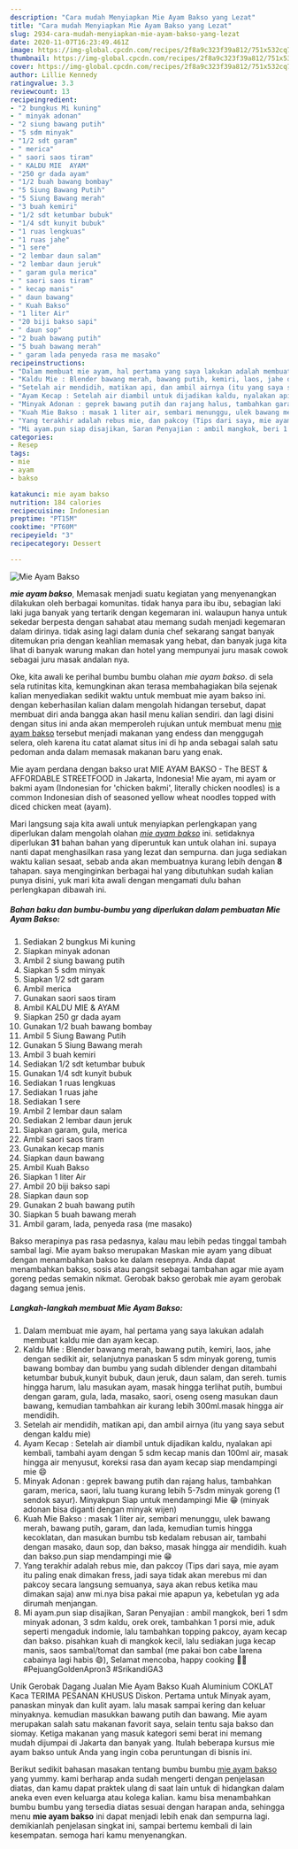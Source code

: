 ```yaml
---
description: "Cara mudah Menyiapkan Mie Ayam Bakso yang Lezat"
title: "Cara mudah Menyiapkan Mie Ayam Bakso yang Lezat"
slug: 2934-cara-mudah-menyiapkan-mie-ayam-bakso-yang-lezat
date: 2020-11-07T16:23:49.461Z
image: https://img-global.cpcdn.com/recipes/2f8a9c323f39a812/751x532cq70/mie-ayam-bakso-foto-resep-utama.jpg
thumbnail: https://img-global.cpcdn.com/recipes/2f8a9c323f39a812/751x532cq70/mie-ayam-bakso-foto-resep-utama.jpg
cover: https://img-global.cpcdn.com/recipes/2f8a9c323f39a812/751x532cq70/mie-ayam-bakso-foto-resep-utama.jpg
author: Lillie Kennedy
ratingvalue: 3.3
reviewcount: 13
recipeingredient:
- "2 bungkus Mi kuning"
- " minyak adonan"
- "2 siung bawang putih"
- "5 sdm minyak"
- "1/2 sdt garam"
- " merica"
- " saori saos tiram"
- " KALDU MIE  AYAM"
- "250 gr dada ayam"
- "1/2 buah bawang bombay"
- "5 Siung Bawang Putih"
- "5 Siung Bawang merah"
- "3 buah kemiri"
- "1/2 sdt ketumbar bubuk"
- "1/4 sdt kunyit bubuk"
- "1 ruas lengkuas"
- "1 ruas jahe"
- "1 sere"
- "2 lembar daun salam"
- "2 lembar daun jeruk"
- " garam gula merica"
- " saori saos tiram"
- " kecap manis"
- " daun bawang"
- " Kuah Bakso"
- "1 liter Air"
- "20 biji bakso sapi"
- " daun sop"
- "2 buah bawang putih"
- "5 buah bawang merah"
- " garam lada penyeda rasa me masako"
recipeinstructions:
- "Dalam membuat mie ayam, hal pertama yang saya lakukan adalah membuat kaldu mie dan ayam kecap."
- "Kaldu Mie : Blender bawang merah, bawang putih, kemiri, laos, jahe dengan sedikit air, selanjutnya panaskan 5 sdm minyak goreng, tumis bawang bombay dan bumbu yang sudah diblender dengan ditambahi ketumbar bubuk,kunyit bubuk, daun jeruk, daun salam, dan sereh. tumis hingga harum, lalu masukan ayam, masak hingga terlihat putih, bumbui dengan garam, gula, lada, masako, saori, oseng oseng masukan daun bawang, kemudian tambahkan air kurang lebih 300ml.masak hingga air mendidih."
- "Setelah air mendidih, matikan api, dan ambil airnya (itu yang saya sebut dengan kaldu mie)"
- "Ayam Kecap : Setelah air diambil untuk dijadikan kaldu, nyalakan api kembali, tambahi ayam dengan 5 sdm kecap manis dan 100ml air, masak hingga air menyusut, koreksi rasa dan ayam kecap siap mendampingi mie 😄"
- "Minyak Adonan : geprek bawang putih dan rajang halus, tambahkan garam, merica, saori, lalu tuang kurang lebih 5-7sdm minyak goreng (1 sendok sayur). Minyakpun Siap untuk mendampingi Mie 😁 (minyak adonan bisa diganti dengan minyak wijen)"
- "Kuah Mie Bakso : masak 1 liter air, sembari menunggu, ulek bawang merah, bawang putih, garam, dan lada, kemudian tumis hingga kecoklatan, dan masukan bumbu tsb kedalam rebusan air, tambahi dengan masako, daun sop, dan bakso, masak hingga air mendidih. kuah dan bakso.pun siap mendampingi mie 😁"
- "Yang terakhir adalah rebus mie, dan pakcoy (Tips dari saya, mie ayam itu paling enak dimakan fress, jadi saya tidak akan merebus mi dan pakcoy secara langsung semuanya, saya akan rebus ketika mau dimakan saja) anw mi.nya bisa pakai mie apapun ya, kebetulan yg ada dirumah menjangan."
- "Mi ayam.pun siap disajikan, Saran Penyajian : ambil mangkok, beri 1 sdm minyak adonan, 3 sdm kaldu, orek orek, tambahkan 1 porsi mie, aduk seperti mengaduk indomie, lalu tambahkan topping pakcoy, ayam kecap dan bakso. pisahkan kuah di mangkok kecil, lalu sediakan juga kecap manis, saos sambal/tomat dan sambal (me pakai bon cabe larena cabainya lagi habis 😄), Selamat mencoba, happy cooking 👩‍🍳 #PejuangGoldenApron3 #SrikandiGA3"
categories:
- Resep
tags:
- mie
- ayam
- bakso

katakunci: mie ayam bakso 
nutrition: 184 calories
recipecuisine: Indonesian
preptime: "PT15M"
cooktime: "PT60M"
recipeyield: "3"
recipecategory: Dessert

---
```



![Mie Ayam Bakso](https://img-global.cpcdn.com/recipes/2f8a9c323f39a812/751x532cq70/mie-ayam-bakso-foto-resep-utama.jpg)

<b><i>mie ayam bakso</i></b>, Memasak menjadi suatu kegiatan yang menyenangkan dilakukan oleh berbagai komunitas. tidak hanya para ibu ibu, sebagian laki laki juga banyak yang tertarik dengan kegemaran ini. walaupun hanya untuk sekedar berpesta dengan sahabat atau memang sudah menjadi kegemaran dalam dirinya. tidak asing lagi dalam dunia chef sekarang sangat banyak ditemukan pria dengan keahlian memasak yang hebat, dan banyak juga kita lihat di banyak warung makan dan hotel yang mempunyai juru masak cowok sebagai juru masak andalan nya.

Oke, kita awali ke perihal bumbu bumbu olahan <i>mie ayam bakso</i>. di sela sela rutinitas kita, kemungkinan akan terasa membahagiakan bila sejenak kalian menyediakan sedikit waktu untuk membuat mie ayam bakso ini. dengan keberhasilan kalian dalam mengolah hidangan tersebut, dapat membuat diri anda bangga akan hasil menu kalian sendiri. dan lagi disini dengan situs ini anda akan memperoleh rujukan untuk membuat menu <u>mie ayam bakso</u> tersebut menjadi makanan yang endess dan menggugah selera, oleh karena itu catat alamat situs ini di hp anda sebagai salah satu pedoman anda dalam memasak makanan baru yang enak.

Mie ayam perdana dengan bakso urat MIE AYAM BAKSO - The BEST &amp; AFFORDABLE STREETFOOD in Jakarta, Indonesia! Mie ayam, mi ayam or bakmi ayam (Indonesian for &#39;chicken bakmi&#39;, literally chicken noodles) is a common Indonesian dish of seasoned yellow wheat noodles topped with diced chicken meat (ayam).


Mari langsung saja kita awali untuk menyiapkan perlengkapan yang diperlukan dalam mengolah olahan <u><i>mie ayam bakso</i></u> ini. setidaknya diperlukan <b>31</b> bahan bahan yang diperuntuk kan untuk olahan ini. supaya nanti dapat menghasilkan rasa yang lezat dan sempurna. dan juga sediakan waktu kalian sesaat, sebab anda akan membuatnya kurang lebih dengan <b>8</b> tahapan. saya menginginkan berbagai hal yang dibutuhkan sudah kalian punya disini, yuk mari kita awali dengan mengamati dulu bahan perlengkapan dibawah ini.

<!--inarticleads1-->

##### Bahan baku dan bumbu-bumbu yang diperlukan dalam pembuatan Mie Ayam Bakso:

1. Sediakan 2 bungkus Mi kuning
1. Siapkan  minyak adonan
1. Ambil 2 siung bawang putih
1. Siapkan 5 sdm minyak
1. Siapkan 1/2 sdt garam
1. Ambil  merica
1. Gunakan  saori saos tiram
1. Ambil  KALDU MIE &amp; AYAM
1. Siapkan 250 gr dada ayam
1. Gunakan 1/2 buah bawang bombay
1. Ambil 5 Siung Bawang Putih
1. Gunakan 5 Siung Bawang merah
1. Ambil 3 buah kemiri
1. Sediakan 1/2 sdt ketumbar bubuk
1. Gunakan 1/4 sdt kunyit bubuk
1. Sediakan 1 ruas lengkuas
1. Sediakan 1 ruas jahe
1. Sediakan 1 sere
1. Ambil 2 lembar daun salam
1. Sediakan 2 lembar daun jeruk
1. Siapkan  garam, gula, merica
1. Ambil  saori saos tiram
1. Gunakan  kecap manis
1. Siapkan  daun bawang
1. Ambil  Kuah Bakso
1. Siapkan 1 liter Air
1. Ambil 20 biji bakso sapi
1. Siapkan  daun sop
1. Gunakan 2 buah bawang putih
1. Siapkan 5 buah bawang merah
1. Ambil  garam, lada, penyeda rasa (me masako)


Bakso merapinya pas rasa pedasnya, kalau mau lebih pedas tinggal tambah sambal lagi. Mie ayam bakso merupakan Maskan mie ayam yang dibuat dengan menambahkan bakso ke dalam resepnya. Anda dapat menambahkan bakso, sosis atau pangsit sebagai tambahan agar mie ayam goreng pedas semakin nikmat. Gerobak bakso gerobak mie ayam gerobak dagang semua jenis. 

<!--inarticleads2-->

##### Langkah-langkah membuat Mie Ayam Bakso:

1. Dalam membuat mie ayam, hal pertama yang saya lakukan adalah membuat kaldu mie dan ayam kecap.
1. Kaldu Mie : Blender bawang merah, bawang putih, kemiri, laos, jahe dengan sedikit air, selanjutnya panaskan 5 sdm minyak goreng, tumis bawang bombay dan bumbu yang sudah diblender dengan ditambahi ketumbar bubuk,kunyit bubuk, daun jeruk, daun salam, dan sereh. tumis hingga harum, lalu masukan ayam, masak hingga terlihat putih, bumbui dengan garam, gula, lada, masako, saori, oseng oseng masukan daun bawang, kemudian tambahkan air kurang lebih 300ml.masak hingga air mendidih.
1. Setelah air mendidih, matikan api, dan ambil airnya (itu yang saya sebut dengan kaldu mie)
1. Ayam Kecap : Setelah air diambil untuk dijadikan kaldu, nyalakan api kembali, tambahi ayam dengan 5 sdm kecap manis dan 100ml air, masak hingga air menyusut, koreksi rasa dan ayam kecap siap mendampingi mie 😄
1. Minyak Adonan : geprek bawang putih dan rajang halus, tambahkan garam, merica, saori, lalu tuang kurang lebih 5-7sdm minyak goreng (1 sendok sayur). Minyakpun Siap untuk mendampingi Mie 😁 (minyak adonan bisa diganti dengan minyak wijen)
1. Kuah Mie Bakso : masak 1 liter air, sembari menunggu, ulek bawang merah, bawang putih, garam, dan lada, kemudian tumis hingga kecoklatan, dan masukan bumbu tsb kedalam rebusan air, tambahi dengan masako, daun sop, dan bakso, masak hingga air mendidih. kuah dan bakso.pun siap mendampingi mie 😁
1. Yang terakhir adalah rebus mie, dan pakcoy (Tips dari saya, mie ayam itu paling enak dimakan fress, jadi saya tidak akan merebus mi dan pakcoy secara langsung semuanya, saya akan rebus ketika mau dimakan saja) anw mi.nya bisa pakai mie apapun ya, kebetulan yg ada dirumah menjangan.
1. Mi ayam.pun siap disajikan, Saran Penyajian : ambil mangkok, beri 1 sdm minyak adonan, 3 sdm kaldu, orek orek, tambahkan 1 porsi mie, aduk seperti mengaduk indomie, lalu tambahkan topping pakcoy, ayam kecap dan bakso. pisahkan kuah di mangkok kecil, lalu sediakan juga kecap manis, saos sambal/tomat dan sambal (me pakai bon cabe larena cabainya lagi habis 😄), Selamat mencoba, happy cooking 👩‍🍳 #PejuangGoldenApron3 #SrikandiGA3


Unik Gerobak Dagang Jualan Mie Ayam Bakso Kuah Aluminium COKLAT Kaca TERIMA PESANAN KHUSUS Diskon. Pertama untuk Minyak ayam, panaskan minyak dan kulit ayam. lalu masak sampai kering dan keluar minyaknya. kemudian masukkan bawang putih dan bawang. Mie ayam merupakan salah satu makanan favorit saya, selain tentu saja bakso dan siomay. Ketiga makanan yang masuk kategori semi berat ini memang mudah dijumpai di Jakarta dan banyak yang. Itulah beberapa kursus mie ayam bakso untuk Anda yang ingin coba peruntungan di bisnis ini. 

Berikut sedikit bahasan masakan tentang bumbu bumbu <u>mie ayam bakso</u> yang yummy. kami berharap anda sudah mengerti dengan penjelasan diatas, dan kamu dapat praktek ulang di saat lain untuk di hidangkan dalam aneka even even keluarga atau kolega kalian. kamu bisa menambahkan bumbu bumbu yang tersedia diatas sesuai dengan harapan anda, sehingga menu <b>mie ayam bakso</b> ini dapat menjadi lebih enak dan sempurna lagi. demikianlah penjelasan singkat ini, sampai bertemu kembali di lain kesempatan. semoga hari kamu menyenangkan.
